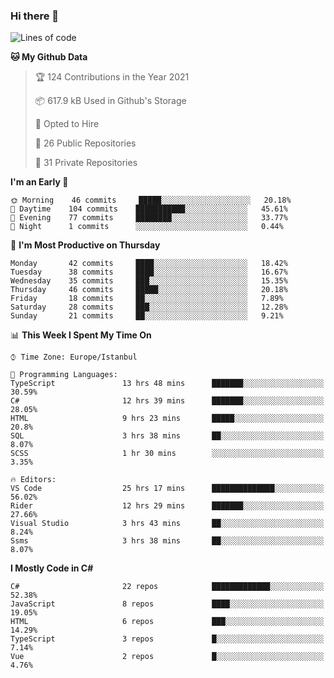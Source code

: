 ### Hi there 👋

<!--START_SECTION:waka-->
![Lines of code](https://img.shields.io/badge/From%20Hello%20World%20I%27ve%20Written-6.1%20million%20lines%20of%20code-blue)

**🐱 My Github Data** 

> 🏆 124 Contributions in the Year 2021
 > 
> 📦 617.9 kB Used in Github's Storage 
 > 
> 💼 Opted to Hire
 > 
> 📜 26 Public Repositories 
 > 
> 🔑 31 Private Repositories  
 > 
**I'm an Early 🐤** 

```text
🌞 Morning    46 commits     █████░░░░░░░░░░░░░░░░░░░░   20.18% 
🌆 Daytime    104 commits    ███████████░░░░░░░░░░░░░░   45.61% 
🌃 Evening    77 commits     ████████░░░░░░░░░░░░░░░░░   33.77% 
🌙 Night      1 commits      ░░░░░░░░░░░░░░░░░░░░░░░░░   0.44%

```
📅 **I'm Most Productive on Thursday** 

```text
Monday       42 commits     ████░░░░░░░░░░░░░░░░░░░░░   18.42% 
Tuesday      38 commits     ████░░░░░░░░░░░░░░░░░░░░░   16.67% 
Wednesday    35 commits     ███░░░░░░░░░░░░░░░░░░░░░░   15.35% 
Thursday     46 commits     █████░░░░░░░░░░░░░░░░░░░░   20.18% 
Friday       18 commits     ██░░░░░░░░░░░░░░░░░░░░░░░   7.89% 
Saturday     28 commits     ███░░░░░░░░░░░░░░░░░░░░░░   12.28% 
Sunday       21 commits     ██░░░░░░░░░░░░░░░░░░░░░░░   9.21%

```


📊 **This Week I Spent My Time On** 

```text
⌚︎ Time Zone: Europe/Istanbul

💬 Programming Languages: 
TypeScript               13 hrs 48 mins      ███████░░░░░░░░░░░░░░░░░░   30.59% 
C#                       12 hrs 39 mins      ███████░░░░░░░░░░░░░░░░░░   28.05% 
HTML                     9 hrs 23 mins       █████░░░░░░░░░░░░░░░░░░░░   20.8% 
SQL                      3 hrs 38 mins       ██░░░░░░░░░░░░░░░░░░░░░░░   8.07% 
SCSS                     1 hr 30 mins        ░░░░░░░░░░░░░░░░░░░░░░░░░   3.35%

🔥 Editors: 
VS Code                  25 hrs 17 mins      ██████████████░░░░░░░░░░░   56.02% 
Rider                    12 hrs 29 mins      ███████░░░░░░░░░░░░░░░░░░   27.66% 
Visual Studio            3 hrs 43 mins       ██░░░░░░░░░░░░░░░░░░░░░░░   8.24% 
Ssms                     3 hrs 38 mins       ██░░░░░░░░░░░░░░░░░░░░░░░   8.07%

```

**I Mostly Code in C#** 

```text
C#                       22 repos            █████████████░░░░░░░░░░░░   52.38% 
JavaScript               8 repos             ████░░░░░░░░░░░░░░░░░░░░░   19.05% 
HTML                     6 repos             ███░░░░░░░░░░░░░░░░░░░░░░   14.29% 
TypeScript               3 repos             █░░░░░░░░░░░░░░░░░░░░░░░░   7.14% 
Vue                      2 repos             █░░░░░░░░░░░░░░░░░░░░░░░░   4.76%

```



<!--END_SECTION:waka-->

<!--
**ebubekirdinc/ebubekirdinc** is a ✨ _special_ ✨ repository because its `README.md` (this file) appears on your GitHub profile.

Here are some ideas to get you started:

- 🔭 I’m currently working on ...
- 🌱 I’m currently learning ...
- 👯 I’m looking to collaborate on ...
- 🤔 I’m looking for help with ...
- 💬 Ask me about ...
- 📫 How to reach me: ...
- 😄 Pronouns: ...
- ⚡ Fun fact: ...
-->
